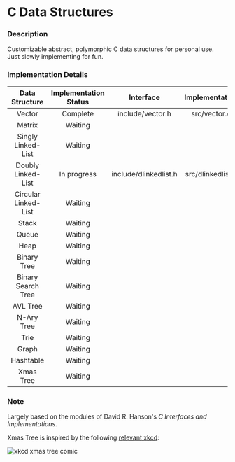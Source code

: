 # C Data Structures

### Description
Customizable abstract, polymorphic C data structures for personal use. Just slowly implementing for fun.

### Implementation Details

|     Data Structure     |   Implementation Status   |        Interface        |   Implementation    |
|:----------------------:|:-------------------------:|:-----------------------:|:-------------------:|
|         Vector         |         Complete          |  include/vector.h       |  src/vector.c       |
|         Matrix         |          Waiting          |                         |                     |
|   Singly Linked-List   |          Waiting          |                         |                     |
|   Doubly Linked-List   |        In progress        |  include/dlinkedlist.h  |  src/dlinkedlist.c  |
|  Circular Linked-List  |          Waiting          |                         |                     |
|          Stack         |          Waiting          |                         |                     |
|          Queue         |          Waiting          |                         |                     |
|          Heap          |          Waiting          |                         |                     |
|       Binary Tree      |          Waiting          |                         |                     |
|   Binary Search Tree   |          Waiting          |                         |                     |
|        AVL Tree        |          Waiting          |                         |                     |
|       N-Ary Tree       |          Waiting          |                         |                     |
|          Trie          |          Waiting          |                         |                     |
|          Graph         |          Waiting          |                         |                     |
|        Hashtable       |          Waiting          |                         |                     |
|        Xmas Tree       |          Waiting          |                         |                     ||

### Note
Largely based on the modules of David R. Hanson's _C Interfaces and Implementations_.

Xmas Tree is inspired by the following [relevant xkcd](https://xkcd.com/835/):

![xkcd xmas tree comic](https://imgs.xkcd.com/comics/tree.png "xkcd xmas tree comic")
